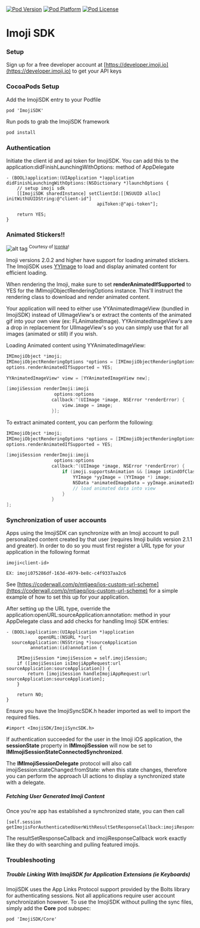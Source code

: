 [![Pod Version](http://img.shields.io/cocoapods/v/ImojiSDK.svg?style=flat)](http://cocoadocs.org/docsets/ImojiSDK/)
[![Pod Platform](http://img.shields.io/cocoapods/p/ImojiSDK.svg?style=flat)](http://cocoadocs.org/docsets/ImojiSDK/)
[![Pod License](http://img.shields.io/cocoapods/l/ImojiSDK.svg?style=flat)](https://github.com/imojiengineering/imoji-ios-sdk/blob/master/LICENSE.md)

# Imoji SDK

### Setup

Sign up for a free developer account at [https://developer.imoji.io](https://developer.imoji.io) to get your API keys

### CocoaPods Setup

Add the ImojiSDK entry to your Podfile

```
pod 'ImojiSDK'
```

Run pods to grab the ImojiSDK framework

```bash
pod install
```

### Authentication

Initiate the client id and api token for ImojiSDK. You can add this to the application:didFinishLaunchingWithOptions: method of AppDelegate

```
- (BOOL)application:(UIApplication *)application didFinishLaunchingWithOptions:(NSDictionary *)launchOptions {
    // setup imoji sdk
    [[ImojiSDK sharedInstance] setClientId:[[NSUUID alloc] initWithUUIDString:@"client-id"]
                                  apiToken:@"api-token"];

    return YES;
}
```

### Animated Stickers!!
![alt tag](https://media.imoji.io/10e/10ee60f8-6c68-43f8-9e2c-fca6e2b285ed/animated-150.gif)
<sup>Courtesy of [Iconka](http://www.iconka.com)!</sup>

Imoji versions 2.0.2 and higher have support for loading animated stickers. The ImojiSDK uses [YYImage](https://github.com/ibireme/YYImage) to load and display animated content for efficient loading.

When rendering the Imoji, make sure to set **renderAnimatedIfSupported** to YES for the IMImojiObjectRenderingOptions instance. This'll instruct the rendering class to download and render animated content.

Your application will need to either use YYAnimatedImageView (bundled in ImojiSDK) instead of UIImageView's or extract the contents of the animated gif into your own view (ex: FLAnimatedImage). YYAnimatedImageView's are a drop in replacement for UIImageView's so you can simply use that for all images (animated or still) if you wish.

Loading Animated content using YYAnimatedImageView:

```objective-c
IMImojiObject *imoji;
IMImojiObjectRenderingOptions *options = [IMImojiObjectRenderingOptions optionsWithRenderSize:IMImojiObjectRenderSizeThumbnail];
options.renderAnimatedIfSupported = YES;

YYAnimatedImageView* view = [YYAnimatedImageView new];

[imojiSession renderImoji:imoji
                  options:options
                 callback:^(UIImage *image, NSError *renderError) {
                     view.image = image;
                 }];

```

To extract animated content, you can perform the following:

```objective-c
IMImojiObject *imoji;
IMImojiObjectRenderingOptions *options = [IMImojiObjectRenderingOptions optionsWithRenderSize:IMImojiObjectRenderSizeThumbnail];
options.renderAnimatedIfSupported = YES;

[imojiSession renderImoji:imoji
                  options:options
                 callback:^(UIImage *image, NSError *renderError) {
                     if (imoji.supportsAnimation && [image isKindOfClass:[YYImage class]]) {
                         YYImage *yyImage = (YYImage *) image;
                         NSData *animatedImageData = yyImage.animatedImageData;
                         // load animated data into view
                     }
                 }
];

```

### Synchronization of user accounts

Apps using the ImojiSDK can synchronize with an Imoji account to pull personalized content created by that user (requires Imoji builds version 2.1.1 and greater). In order to do so you must first register a URL type for your application in the following format

```
imoji<client-id>

EX: imoji075286df-163d-4979-be8c-c4f9337aa2c6
```

See [https://coderwall.com/p/mtjaeq/ios-custom-url-scheme](https://coderwall.com/p/mtjaeq/ios-custom-url-scheme) for a simple example of how to set this up for your application.

After setting up the URL type, override the application:openURL:sourceApplication:annotation: method in your AppDelegate class and add checks for handling Imoji SDK entries:

```
- (BOOL)application:(UIApplication *)application
            openURL:(NSURL *)url
  sourceApplication:(NSString *)sourceApplication
         annotation:(id)annotation {
    
    IMImojiSession *imojiSession = self.imojiSession;
    if ([imojiSession isImojiAppRequest:url sourceApplication:sourceApplication]) {
        return [imojiSession handleImojiAppRequest:url sourceApplication:sourceApplication];
    }

    return NO;
}
```

Ensure you have the ImojiSyncSDK.h header imported as well to import the required files.

```
#import <ImojiSDK/ImojiSyncSDK.h>
```


If authentication succeeded for the user in the Imoji iOS application, the **sessionState** property in **IMImojiSession** will now be set to **IMImojiSessionStateConnectedSynchronized**. 

The **IMImojiSessionDelegate** protocol will also call imojiSession:stateChanged:fromState: when this state changes, therefore you can perform the approach UI actions to display a synchronized state with a delegate.

##### Fetching User Generated Imoji Content

Once you're app has established a synchronized state, you can then call

```
[self.session getImojisForAuthenticatedUserWithResultSetResponseCallback:imojiResponseCallback:]
```

The resultSetResponseCallback and imojiResponseCallback work exactly like they do with searching and pulling featured imojis.


### Troubleshooting

##### Trouble Linking With ImojiSDK for Application Extensions (ie Keyboards)

ImojiSDK uses the App Links Protocol support provided by the Bolts library for authenticating sessions. Not all applications require user account synchronization however. To use the ImojiSDK without pulling the sync files, simply add the **Core** pod subspec:

```
pod 'ImojiSDK/Core'
```
